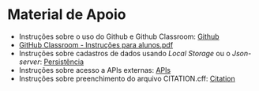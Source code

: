 # Material de Apoio


- Instruções sobre o uso do Github e Github Classroom: [Github](github.md)
- [GitHub Classroom - Instruções para alunos.pdf](https://github.com/ICEI-PUC-Minas-PMV-SI/WebApplicationProject-Template/blob/main/help/GitHub%20Classroom%20-%20Instru%C3%A7%C3%B5es%20para%20alunos.pdf)
- Instruções sobre cadastros de dados usando *Local Storage* ou o *Json-server*: [Persistência](persistencia.md)
- Instruções sobre acesso a APIs externas: [APIs](apis.md)
- Instruções sobre preenchimento do arquivo CITATION.cff: [Citation](citation.md)
